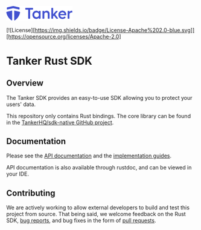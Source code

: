 <a href="#readme"><img src="https://raw.githubusercontent.com/TankerHQ/spec/master/img/tanker-logotype-blue-nomargin-350.png" alt="Tanker logo" width="175" /></a>

[![License][https://img.shields.io/badge/License-Apache%202.0-blue.svg]][https://opensource.org/licenses/Apache-2.0]

# Tanker Rust SDK

## Overview

The Tanker SDK provides an easy-to-use SDK allowing you to protect your users' data.

This repository only contains Rust bindings. The core library can be found in the [TankerHQ/sdk-native GitHub project](https://github.com/TankerHQ/sdk-native).

## Documentation

Please see the [API documentation](https://docs.tanker.io/latest/api/core/rust) and the [implementation guides](https://docs.tanker.io/latest/guides/start/).

API documentation is also available through rustdoc, and can be viewed in your IDE.

## Contributing

We are actively working to allow external developers to build and test this project from source.
That being said, we welcome feedback on the Rust SDK, [bug reports](https://github.com/TankerHQ/sdk-rust/issues),
and bug fixes in the form of [pull requests](https://github.com/TankerHQ/sdk-rust/pulls).
